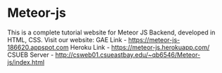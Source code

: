 # Meteor-js
This is a complete tutorial website for Meteor JS Backend, developed in HTML, CSS.
Visit our website: GAE Link - https://meteor-js-186620.appspot.com
                   Heroku Link - https://meteor-js.herokuapp.com/
                   CSUEB Server - http://csweb01.csueastbay.edu/~qb6546/Meteor-js/index.html
